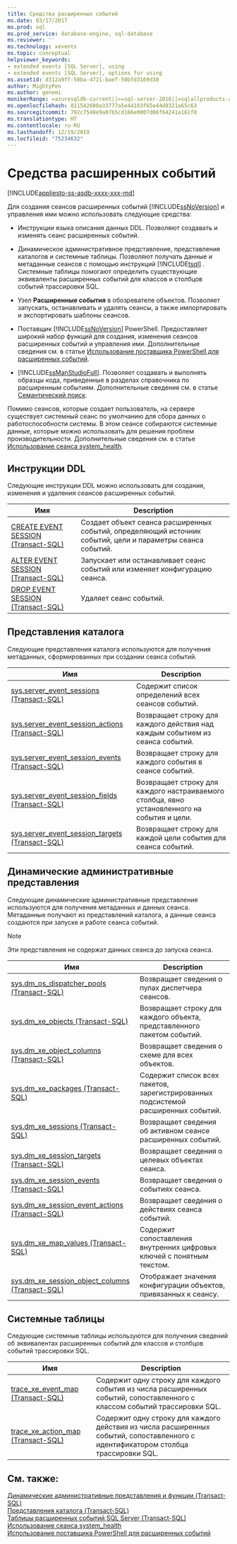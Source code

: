 ```yaml
---
title: Средства расширенных событий
ms.date: 03/17/2017
ms.prod: sql
ms.prod_service: database-engine, sql-database
ms.reviewer: ''
ms.technology: xevents
ms.topic: conceptual
helpviewer_keywords:
- extended events [SQL Server], using
- extended events [SQL Server], options for using
ms.assetid: d312a9ff-50ba-4721-baef-50bfd3169d38
author: MightyPen
ms.author: genemi
monikerRange: =azuresqldb-current||>=sql-server-2016||=sqlallproducts-allversions||>=sql-server-linux-2017||=azuresqldb-mi-current
ms.openlocfilehash: 811542608a33777a5e44183f65e44d8321a65c63
ms.sourcegitcommit: 792c7548e9a07b5cd166e0007d06f64241a161f8
ms.translationtype: HT
ms.contentlocale: ru-RU
ms.lasthandoff: 12/19/2019
ms.locfileid: "75234632"
---
```

# <a name="extended-events-tools"></a>Средства расширенных событий

[!INCLUDE[appliesto-ss-asdb-xxxx-xxx-md](../../includes/appliesto-ss-asdb-xxxx-xxx-md.md)]

  Для создания сеансов расширенных событий [!INCLUDE[ssNoVersion](../../includes/ssnoversion-md.md)] и управления ими можно использовать следующие средства:  
  
-   Инструкции языка описания данных DDL. Позволяют создавать и изменять сеанс расширенных событий.  
  
-   Динамическое административное представление, представления каталогов и системные таблицы. Позволяют получать данные и метаданные сеансов с помощью инструкций [!INCLUDE[tsql](../../includes/tsql-md.md)] . Системные таблицы помогают определить существующие эквиваленты расширенных событий для классов и столбцов событий трассировки SQL.  
  
-   Узел **Расширенные события** в обозревателе объектов. Позволяет запускать, останавливать и удалять сеансы, а также импортировать и экспортировать шаблоны сеансов.  
  
-   Поставщик [!INCLUDE[ssNoVersion](../../includes/ssnoversion-md.md)] PowerShell. Предоставляет широкий набор функций для создания, изменения сеансов расширенных событий и управления ими. Дополнительные сведения см. в статье [Использование поставщика PowerShell для расширенных событий](../../relational-databases/extended-events/use-the-powershell-provider-for-extended-events.md).  
  
-   [!INCLUDE[ssManStudioFull](../../includes/ssmanstudiofull-md.md)]. Позволяет создавать и выполнять образцы кода, приведенные в разделах справочника по расширенным событиям. Дополнительные сведения см. в статье [Семантический поиск](../../ssms/object/object-explorer.md).  
  
 Помимо сеансов, которые создает пользователь, на сервере существует системный сеанс по умолчанию для сбора данных о работоспособности системы. В этом сеансе собираются системные данные, которые можно использовать для решения проблем производительности. Дополнительные сведения см. в статье [Использование сеанса system_health](../../relational-databases/extended-events/use-the-system-health-session.md).  
  
## <a name="ddl-statements"></a>Инструкции DDL  
 Следующие инструкции DDL можно использовать для создания, изменения и удаления сеансов расширенных событий.  
  
|Имя|Description|  
|----------|-----------------|  
|[CREATE EVENT SESSION (Transact-SQL)](../../t-sql/statements/create-event-session-transact-sql.md)|Создает объект сеанса расширенных событий, определяющий источник событий, цели и параметры сеанса событий.|  
|[ALTER EVENT SESSION (Transact-SQL)](../../t-sql/statements/alter-event-session-transact-sql.md)|Запускает или останавливает сеанс событий или изменяет конфигурацию сеанса.|  
|[DROP EVENT SESSION (Transact-SQL)](../../t-sql/statements/drop-event-session-transact-sql.md)|Удаляет сеанс событий.|  
  
## <a name="catalog-views"></a>Представления каталога  
 Следующие представления каталога используются для получения метаданных, сформированных при создании сеанса событий.  
  
|Имя|Description|  
|----------|-----------------|  
|[sys.server_event_sessions (Transact-SQL)](../../relational-databases/system-catalog-views/sys-server-event-sessions-transact-sql.md)|Содержит список определений всех сеансов событий.|  
|[sys.server_event_session_actions (Transact-SQL)](../../relational-databases/system-catalog-views/sys-server-event-session-actions-transact-sql.md)|Возвращает строку для каждого действия над каждым событием из сеанса событий.|  
|[sys.server_event_session_events (Transact-SQL)](../../relational-databases/system-catalog-views/sys-server-event-session-events-transact-sql.md)|Возвращает строку для каждого события в сеансе событий.|  
|[sys.server_event_session_fields (Transact-SQL)](../../relational-databases/system-catalog-views/sys-server-event-session-fields-transact-sql.md)|Возвращает строку для каждого настраиваемого столбца, явно установленного на события и цели.|  
|[sys.server_event_session_targets (Transact-SQL)](../../relational-databases/system-catalog-views/sys-server-event-session-targets-transact-sql.md)|Возвращает строку для каждой цели события для сеанса событий.|  
  
## <a name="dynamic-management-views"></a>Динамические административные представления  
 Следующие динамические административные представления используются для получения метаданных и данных сеанса. Метаданные получают из представлений каталога, а данные сеанса создаются при запуске и работе сеанса событий.  
  
> [!NOTE]  
>  Эти представления не содержат данных сеанса до запуска сеанса.  
  
|Имя|Description|  
|----------|-----------------|  
|[sys.dm_os_dispatcher_pools (Transact-SQL)](../../relational-databases/system-dynamic-management-views/sys-dm-os-dispatcher-pools-transact-sql.md)|Возвращает сведения о пулах диспетчера сеансов.|  
|[sys.dm_xe_objects (Transact-SQL)](../../relational-databases/system-dynamic-management-views/sys-dm-xe-objects-transact-sql.md)|Возвращает строку для каждого объекта, представленного пакетом событий.|  
|[sys.dm_xe_object_columns (Transact-SQL)](../../relational-databases/system-dynamic-management-views/sys-dm-xe-object-columns-transact-sql.md)|Возвращает сведения о схеме для всех объектов.|  
|[sys.dm_xe_packages (Transact-SQL)](../../relational-databases/system-dynamic-management-views/sys-dm-xe-packages-transact-sql.md)|Содержит список всех пакетов, зарегистрированных подсистемой расширенных событий.|  
|[sys.dm_xe_sessions (Transact-SQL)](../../relational-databases/system-dynamic-management-views/sys-dm-xe-sessions-transact-sql.md)|Возвращает сведения об активном сеансе расширенных событий.|  
|[sys.dm_xe_session_targets (Transact-SQL)](../../relational-databases/system-dynamic-management-views/sys-dm-xe-session-targets-transact-sql.md)|Возвращает сведения о целевых объектах сеанса.|  
|[sys.dm_xe_session_events (Transact-SQL)](../../relational-databases/system-dynamic-management-views/sys-dm-xe-session-events-transact-sql.md)|Возвращает сведения о событиях сеанса.|  
|[sys.dm_xe_session_event_actions (Transact-SQL)](../../relational-databases/system-dynamic-management-views/sys-dm-xe-session-event-actions-transact-sql.md)|Возвращает сведения о действиях сеанса событий.|  
|[sys.dm_xe_map_values (Transact-SQL)](../../relational-databases/system-dynamic-management-views/sys-dm-xe-map-values-transact-sql.md)|Содержит сопоставления внутренних цифровых ключей с понятным текстом.|  
|[sys.dm_xe_session_object_columns (Transact-SQL)](../../relational-databases/system-dynamic-management-views/sys-dm-xe-session-object-columns-transact-sql.md)|Отображает значения конфигурации объектов, привязанных к сеансу.|  
  
## <a name="system-tables"></a>Системные таблицы  
 Следующие системные таблицы используются для получения сведений об эквивалентах расширенных событий для классов и столбцов событий трассировки SQL.  
  
|Имя|Description|  
|----------|-----------------|  
|[trace_xe_event_map (Transact-SQL)](../../relational-databases/system-tables/extended-events-tables-trace-xe-event-map.md)|Содержит одну строку для каждого события из числа расширенных событий, сопоставленного с классом событий трассировки SQL.|  
|[trace_xe_action_map (Transact-SQL)](../../relational-databases/system-tables/extended-events-tables-trace-xe-action-map.md)|Содержит одну строку для каждого действия из числа расширенных событий, сопоставленного с идентификатором столбца трассировки SQL.|  
  
## <a name="see-also"></a>См. также:  
 [Динамические административные представления и функции (Transact-SQL)](~/relational-databases/system-dynamic-management-views/system-dynamic-management-views.md)   
 [Представления каталога (Transact-SQL)](../../relational-databases/system-catalog-views/catalog-views-transact-sql.md)   
 [Таблицы расширенных событий SQL Server (Transact-SQL)](https://msdn.microsoft.com/library/6d52ff03-f5aa-4f0f-8c98-9b49dc76f94e)   
 [Использование сеанса system_health](../../relational-databases/extended-events/use-the-system-health-session.md)   
 [Использование поставщика PowerShell для расширенных событий](../../relational-databases/extended-events/use-the-powershell-provider-for-extended-events.md)  
  
  
